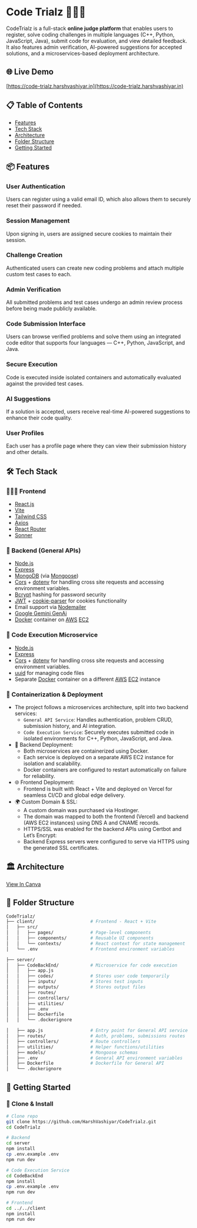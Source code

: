 # Code Trialz 👨🏻‍⚖️ 

CodeTrialz is a full-stack **online judge platform** that enables users to register, solve coding challenges in multiple languages (C++, Python, JavaScript, Java), submit code for evaluation, and view detailed feedback. It also features admin verification, AI-powered suggestions for accepted solutions, and a microservices-based deployment architecture.

## 🌐 Live Demo

[https://code-trialz.harshvashiyar.in](https://code-trialz.harshvashiyar.in)

## 📋 Table of Contents

- [Features](#features)
- [Tech Stack](#tech-stack)
- [Architecture](#architecture)
- [Folder Structure](#folder-structure)
- [Getting Started](#getting-started)
<!-- - [Contributing](#contributing)
- [License](#license) -->

## 📦 Features

### User Authentication
Users can register using a valid email ID, which also allows them to securely reset their password if needed.

### Session Management
Upon signing in, users are assigned secure cookies to maintain their session.

### Challenge Creation
Authenticated users can create new coding problems and attach multiple custom test cases to each.

### Admin Verification
All submitted problems and test cases undergo an admin review process before being made publicly available.

### Code Submission Interface
Users can browse verified problems and solve them using an integrated code editor that supports four languages — C++, Python, JavaScript, and Java.

### Secure Execution
Code is executed inside isolated containers and automatically evaluated against the provided test cases.

### AI Suggestions
If a solution is accepted, users receive real-time AI-powered suggestions to enhance their code quality.

### User Profiles
Each user has a profile page where they can view their submission history and other details.

<!-- ## 📸 Screenshots

| Feature | Screenshot |
|--------|------------|
| Home Page | ![home](screenshots/home_page.png) |
| Add Problem | ![add problem](screenshots/add_problem_page.png) |
| Add Test Cases | ![testcase](screenshots/add_test_cases_page.png) |
| Admin Panel | ![admin](screenshots/admin_page.png) |
| Code Editor | ![editor](screenshots/editor_page.png) |
| Profile Page | ![profile](screenshots/profile_page.png) |
| Submission History | ![submissions](screenshots/submissions_page.png) | -->

## 🛠️ Tech Stack

### 🧑🏻‍💻 Frontend
- [React.js](https://reactjs.org/)
- [Vite](https://vitejs.dev/)
- [Tailwind CSS](https://tailwindcss.com/)
- [Axios](https://www.npmjs.com/package/axios)
- [React Router](https://reactrouter.com/)
- [Sonner](https://sonner.emilkowal.ski/)

### 🔁 Backend (General APIs)

- [Node.js](https://nodejs.org/en)
- [Express](https://expressjs.com/)
- [MongoDB](https://www.mongodb.com/) (via [Mongoose](https://www.npmjs.com/package/mongoose))
- [Cors](https://www.npmjs.com/package/cors) + [dotenv](https://www.npmjs.com/package/dotenv) for handling cross site requests and accessing environment variables.
- [Bcrypt](https://www.npmjs.com/package/bcrypt) hashing for password security
- [JWT](https://jwt.io/) + [cookie-parser](https://www.npmjs.com/package/cookie-parser) for cookies functionality
- Email support via [Nodemailer](https://www.npmjs.com/package/nodemailer)
- [Google Gemini GenAi](https://ai.google.dev/)
- [Docker](https://www.docker.com/) container on [AWS](https://aws.amazon.com/) [EC2](https://aws.amazon.com/ec2/)

### 🚚 Code Execution Microservice

- [Node.js](https://nodejs.org/en)
- [Express](https://expressjs.com/)
- [Cors](https://www.npmjs.com/package/cors) + [dotenv](https://www.npmjs.com/package/dotenv) for handling cross site requests and accessing environment variables.
- [uuid](https://www.npmjs.com/package/uuid) for managing code files
- Separate [Docker](https://www.docker.com/) container on a different [AWS](https://aws.amazon.com/) [EC2](https://aws.amazon.com/ec2/) instance

### 🐳 Containerization & Deployment
- The project follows a microservices architecture, split into two backend services:
  - `General API Service`: Handles authentication, problem CRUD, submission history, and AI integration.
  - `Code Execution Service`: Securely executes submitted code in isolated environments for C++, Python, JavaScript, and Java.
- 🧊 Backend Deployment:
    - Both microservices are containerized using Docker.
    - Each service is deployed on a separate AWS EC2 instance for isolation and scalability.
    - Docker containers are configured to restart automatically on failure for reliability.
- 🌐 Frontend Deployment:
    - Frontend is built with React + Vite and deployed on Vercel for seamless CI/CD and global edge delivery.
- 🌍 Custom Domain & SSL:
    - A custom domain was purchased via Hostinger.
    - The domain was mapped to both the frontend (Vercel) and backend (AWS EC2 instances) using DNS A and CNAME records.
    - HTTPS/SSL was enabled for the backend APIs using Certbot and Let’s Encrypt:
    - Backend Express servers were configured to serve via HTTPS using the generated SSL certificates.

## 🏛️ Architecture

[View In Canva](https://www.canva.com/design/DAGpwSHIplw/y4fJZKZJBZyTo17YCCJ5Qg/view?utm_content=DAGpwSHIplw&utm_campaign=designshare&utm_medium=link2&utm_source=uniquelinks&utlId=h04df009fc3)

## 📁 Folder Structure

```bash
CodeTrialz/
├── client/                     # Frontend - React + Vite
│   ├── src/
│   │   ├── pages/              # Page-level components
│   │   ├── components/         # Reusable UI components
│   │   └── contexts/           # React context for state management
│   └── .env                    # Frontend environment variables

├── server/
│   ├── CodeBackEnd/            # Microservice for code execution
│   │   ├── app.js
│   │   ├── codes/              # Stores user code temporarily
│   │   ├── inputs/             # Stores test inputs
│   │   ├── outputs/            # Stores output files
│   │   ├── routes/
│   │   ├── controllers/
│   │   ├── utilities/
│   │   ├── .env
│   │   ├── Dockerfile
│   │   └── .dockerignore

│   ├── app.js                  # Entry point for General API service
│   ├── routes/                 # Auth, problems, submissions routes
│   ├── controllers/            # Route controllers
│   ├── utilities/              # Helper functions/utilities
│   ├── models/                 # Mongoose schemas
│   ├── .env                    # General API environment variables
│   ├── Dockerfile              # Dockerfile for General API
│   └── .dockerignore
```

## 🚀 Getting Started

### 🔗 Clone & Install

```bash
# Clone repo
git clone https://github.com/HarshVashiyar/CodeTrialz.git
cd CodeTrialz

# Backend
cd server
npm install
cp .env.example .env
npm run dev

# Code Execution Service
cd CodeBackEnd
npm install
cp .env.example .env
npm run dev

# Frontend
cd ../../client
npm install
npm run dev
```